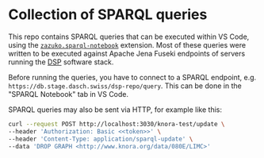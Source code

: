 # Collection of SPARQL queries

This repo contains SPARQL queries that can be executed within VS Code,
using the [`zazuko.sparql-notebook`](https://marketplace.visualstudio.com/items?itemName=Zazuko.sparql-notebook) extension.
Most of these queries were written to be executed against Apache Jena Fuseki endpoints
of servers running the [DSP](https://docs.dasch.swiss/latest/) software stack.

Before running the queries, you have to connect to a SPARQL endpoint,
e.g. `https://db.stage.dasch.swiss/dsp-repo/query`.
This can be done in the "SPARQL Notebook" tab in VS Code.

SPARQL queries may also be sent via HTTP, for example like this:

```bash
curl --request POST http://localhost:3030/knora-test/update \
--header 'Authorization: Basic <<token>>' \
--header 'Content-Type: application/sparql-update' \
--data 'DROP GRAPH <http://www.knora.org/data/080E/LIMC>'
```
